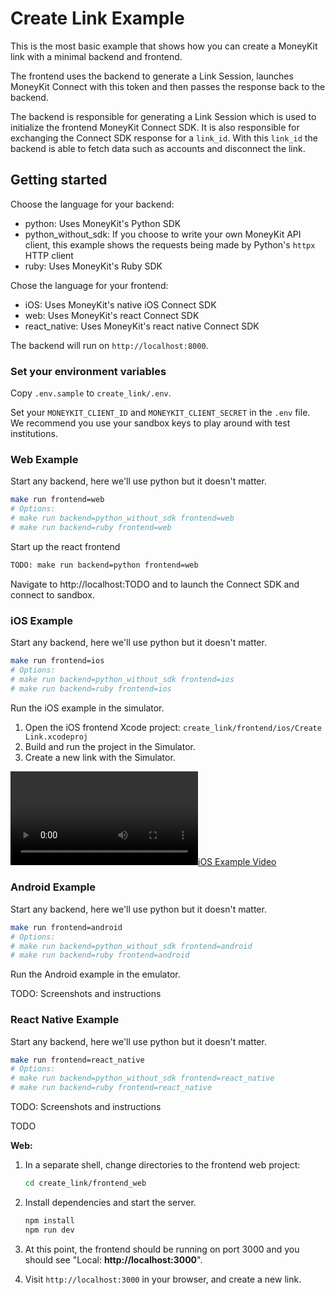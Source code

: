 # Create Link Example

This is the most basic example that shows how you can create a MoneyKit link with a minimal backend and frontend.

The frontend uses the backend to generate a Link Session, launches MoneyKit Connect with this token and then passes
the response back to the backend.

The backend is responsible for generating a Link Session which is used to initialize the frontend MoneyKit Connect SDK.
It is also responsible for exchanging the Connect SDK response for a `link_id`. With this `link_id` the backend is able
to fetch data such as accounts and disconnect the link.

## Getting started

Choose the language for your backend:
- python: Uses MoneyKit's Python SDK
- python_without_sdk: If you choose to write your own MoneyKit API client, this example shows the requests being made by
    Python's `httpx` HTTP client
- ruby: Uses MoneyKit's Ruby SDK

Chose the language for your frontend:
- iOS: Uses MoneyKit's native iOS Connect SDK
- web: Uses MoneyKit's react Connect SDK
- react_native: Uses MoneyKit's react native Connect SDK

The backend will run on `http://localhost:8000`.

### Set your environment variables

Copy `.env.sample` to `create_link/.env`.

Set your `MONEYKIT_CLIENT_ID` and `MONEYKIT_CLIENT_SECRET` in the `.env` file.
We recommend you use your sandbox keys to play around with test institutions.

### Web Example

Start any backend, here we'll use python but it doesn't matter.
```sh
make run frontend=web
# Options:
# make run backend=python_without_sdk frontend=web
# make run backend=ruby frontend=web
```

Start up the react frontend

```sh
TODO: make run backend=python frontend=web
```

Navigate to http://localhost:TODO and to launch the Connect SDK and connect to sandbox.

### iOS Example

Start any backend, here we'll use python but it doesn't matter.
```sh
make run frontend=ios
# Options:
# make run backend=python_without_sdk frontend=ios
# make run backend=ruby frontend=ios
```

Run the iOS example in the simulator.

1. Open the iOS frontend Xcode project: `create_link/frontend/ios/Create Link.xcodeproj`
2. Build and run the project in the Simulator.
3. Create a new link with the Simulator.

[![iOS Example Video](https://user-images.githubusercontent.com/7124846/235194069-e2d65111-1440-4f85-aed0-906c796d314a.mp4)](https://user-images.githubusercontent.com/7124846/235194069-e2d65111-1440-4f85-aed0-906c796d314a.mp4)


### Android Example

Start any backend, here we'll use python but it doesn't matter.
```sh
make run frontend=android
# Options:
# make run backend=python_without_sdk frontend=android
# make run backend=ruby frontend=android
```

Run the Android example in the emulator.

TODO: Screenshots and instructions

### React Native Example

Start any backend, here we'll use python but it doesn't matter.
```sh
make run frontend=react_native
# Options:
# make run backend=python_without_sdk frontend=react_native
# make run backend=ruby frontend=react_native
```

TODO: Screenshots and instructions


TODO

**Web:**

1. In a separate shell, change directories to the frontend web project:

   ```sh
   cd create_link/frontend_web
   ```

2. Install dependencies and start the server.
   ```sh
   npm install
   npm run dev
   ```

3. At this point, the frontend should be running on port 3000 and you should see "Local:  **http://localhost:3000**".

4. Visit `http://localhost:3000` in your browser, and create a new link.


